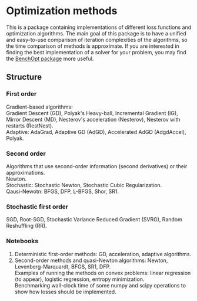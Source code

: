 # Optimization methods
This is a package containing implementations of different loss functions and optimization algorithms. The main goal of this package is to have a unified and easy-to-use comparison of iteration complexities of the algorithms, so the time comparison of methods is approximate. If you are interested in finding the best implementation of a solver for your problem, you may find the [BenchOpt package](https://benchopt.github.io/index.html) more useful.
## Structure
### First order
Gradient-based algorithms:  
Gradient Descent (GD), Polyak's Heavy-ball, Incremental Gradient (IG), Mirror Descent (MD), Nesterov's acceleration (Nesterov), Nesterov with restarts (RestNest).  
Adaptive: AdaGrad, Adaptive GD (AdGD), Accelerated AdGD (AdgdAccel), Polyak.
### Second order
Algorithms that use second-order information (second derivatives) or their approximations.  
Newton.  
Stochastic: Stochastic Newton, Stochastic Cubic Regularization.  
Qausi-Newotn: BFGS, DFP, L-BFGS, Shor, SR1.
### Stochastic first order
SGD, Root-SGD, Stochastic Variance Reduced Gradient (SVRG), Random Reshuffling (RR).
### Notebooks
1. Deterministic first-order methods: GD, acceleration, adaptive algorithms.  
2. Second-order methods and quasi-Newton algorithms: Newton, Levenberg-Marquardt, BFGS, SR1, DFP.  
Examples of running the methods on convex problems: linear regression (to appear), logistic regression, entropy minimization.  
Benchmarking wall-clock time of some numpy and scipy operations to show how losses should be implemented.
